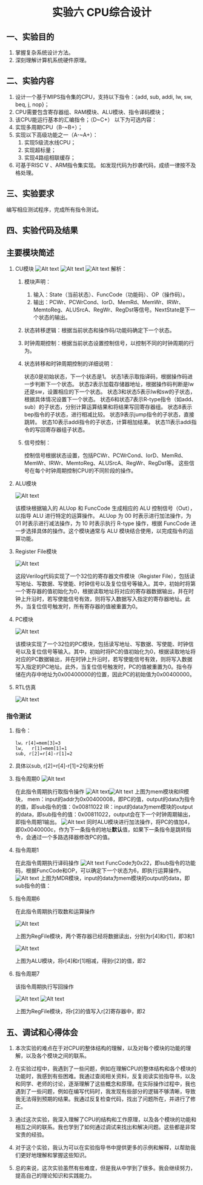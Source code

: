 # <center>实验六 CPU综合设计</center>

## 一、实验目的

1. 掌握复杂系统设计方法。
2. 深刻理解计算机系统硬件原理。

## 二、实验内容

1. 设计一个基于MIPS指令集的CPU，支持以下指令：{add, sub, addi,  lw, sw, beq, j, nop}；
2. CPU需要包含寄存器组、RAM模块、ALU模块、指令译码模块；
3. 该CPU能运行基本的汇编指令；（D~C+）
以下为可选内容：
4. 实现多周期CPU（B-~B+）；
5. 实现以下高级功能之一（A-~A+）：
    1. 实现5级流水线CPU；
    2. 实现超标量；
    3. 实现4路组相联缓存；
6. 可基于RISC V 、ARM指令集实现。
如发现代码为抄袭代码，成绩一律按不及格处理。

## 三、实验要求

编写相应测试程序，完成所有指令测试。

## 四、实验代码及结果

## 主要模块简述

1. CU模块
    ![Alt text](image-5.png)
    ![Alt text](image-6.png)
    ![Alt text](image-10.png)
    解析：
    1. 模块声明：
        1. 输入：State（当前状态）、FuncCode（功能码）、OP（操作码）。
        2. 输出：PCWr、PCWrCond、IorD、MemRd、MemWr、IRWr、MemtoReg、ALUSrcA、RegWr、RegDst等信号。NextState是下一个状态的输出。
    2. 状态转移逻辑：根据当前状态和操作码/功能码确定下一个状态。
    3. 时钟周期控制：根据当前状态设置控制信号，以控制不同的时钟周期的行为。
    4. 状态转移和时钟周期控制的详细说明：

        状态0是初始状态，下一个状态是1。
        状态1表示取指译码，根据操作码进一步判断下一个状态。
        状态2表示加载存储器地址，根据操作码判断是lw还是sw，设置相应的下一个状态。
        状态3和状态5表示lw和sw的子状态，根据具体情况设置下一个状态。
        状态6和状态7表示R-type指令（如add、sub）的子状态，分别计算运算结果和将结果写回寄存器组。
        状态8表示bep指令的子状态，进行相减比较。
        状态9表示jump指令的子状态，直接跳转。
        状态10表示addi指令的子状态，计算相加结果。
        状态11表示addi指令的写回寄存器组子状态。

    5. 信号控制：

        控制信号根据状态设置，包括PCWr、PCWrCond、IorD、MemRd、MemWr、IRWr、MemtoReg、ALUSrcA、RegWr、RegDst等。
        这些信号在每个时钟周期控制CPU的不同阶段的操作。

2. ALU模块

    ![Alt text](image-7.png)

    该模块根据输入的 ALUop 和 FuncCode 生成相应的 ALU 控制信号（Out），以指导 ALU 进行特定的运算操作。 ALUop 为 00 时表示进行加法操作，为 01 时表示进行减法操作，为 10 时表示执行 R-type 操作，根据 FuncCode 进一步选择具体的操作。这个模块通常与 ALU 模块结合使用，以完成指令的运算功能。

3. Register File模块

   ![Alt text](image-9.png)

    这段Verilog代码实现了一个32位的寄存器文件模块（Register File），包括读写地址、写数据、写使能、时钟信号以及复位信号等输入。其中，初始时将第一个寄存器的值初始化为0，根据读取地址将对应的寄存器数据输出，并在时钟上升沿时，若写使能信号有效，则将写入数据写入指定的寄存器地址。此外，当复位信号触发时，所有寄存器的值被重置为0。

4. PC模块

    ![Alt text](image-29.png)

    该模块实现了一个32位的PC模块，包括读写地址、写数据、写使能、时钟信号以及复位信号等输入。其中，初始时将PC的值初始化为0，根据读取地址将对应的PC数据输出，并在时钟上升沿时，若写使能信号有效，则将写入数据写入指定的PC地址。此外，当复位信号触发时，PC的值被重置为0。指令存储在内存中地址为0x00400000的位置，因此PC的初始值为0x00400000。

5. RTL仿真

    ![Alt text](image-28.png)

### 指令测试

1. 指令：

    ```assembly
    lw，r[4]=mem[3]=3
    lw,   r[1]=mem[1]=1
    sub, r[2]=r[4]-r[1]=2
    ```

2. 具体以sub, r[2]=r[4]-r[1]=2句来分析

3. 指令周期0
    ![Alt text](image-15.png)
    
    在此指令周期执行取指令操作
    ![Alt text](image-16.png)![Alt text](image-19.png)
    上图为mem模块和IR模块，
    mem：input的addr为0x00400008，即PC的值，output的data为指令的值，即sub指令的值：0x00811022
    IR：input的data为mem模块的output的data，即sub指令的值：0x00811022，output会在下一个时钟周期输出，即指令周期1输出。
    ![Alt text](image-18.png)
    同时ALU模块进行加法操作，将PC的值加4，即0x0040000c，作为下一条指令的地址**默认**值，如果下一条指令是跳转指令，会通过一个多路选择器修改PC的值。

4. 指令周期1

    在此指令周期执行译码操作
    ![Alt text](image-20.png)
    FuncCode为0x22，即sub指令的功能码，根据FuncCode和OP，可以确定下一个状态为6，即执行运算操作。
    ![Alt text](image-21.png)
    上图为MDR模块，input的data为mem模块的output的data，即sub指令的值：

5. 指令周期6

    在此指令周期执行取数和运算操作

    ![Alt text](image-22.png)

    上图为RegFile模块，两个寄存器已经将数据读出，分别为r[4]和r[1]，即3和1

    ![Alt text](image-23.png)    

    上图为ALU模块，将r[4]和r[1]相减，得到r[2]的值，即2

6. 指令周期7

    该指令周期执行写回操作

    ![Alt text](image-26.png)
    ![Alt text](image-27.png)

    上图为RegFile模块，将r[2]的值写入r[2]寄存器中，即2

## 五、调试和心得体会

1. 本次实验的难点在于对CPU的整体结构的理解，以及对每个模块的功能的理解，以及各个模块之间的联系。
2. 在实验过程中，我遇到了一些问题，例如在理解CPU的整体结构和各个模块的功能时，我感到有些困难。我通过查阅相关资料，反复阅读实验指导书，以及和同学、老师的讨论，逐渐理解了这些概念和原理。在实际操作过程中，我也遇到了一些问题，例如在编写代码时，我发现有些部分的逻辑不够清晰，导致我无法得到预期的结果。我通过反复检查代码，找出了问题所在，并进行了修正。

3. 通过这次实验，我深入理解了CPU的结构和工作原理，以及各个模块的功能和相互之间的联系。我也学到了如何通过调试来找出和解决问题。这些都是非常宝贵的经验。
4.  对于这个实验，我认为可以在实验指导书中提供更多的示例和解释，以帮助我们更好地理解和掌握这些知识。
5.  总的来说，这次实验虽然有些难度，但是我从中学到了很多。我会继续努力，提高自己的理论知识和实践能力。